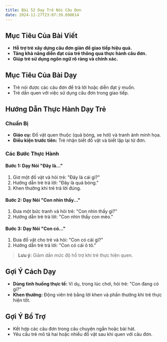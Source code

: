 ```yaml
---
title: Bài 52 Dạy Trẻ Nói Câu Đơn  
date: 2024-11-27T23:07:39.698614
---
```


## Mục Tiêu Của Bài Viết
- **Hỗ trợ trẻ xây dựng câu đơn giản để giao tiếp hiệu quả.**
- **Tăng khả năng diễn đạt của trẻ thông qua thực hành câu đơn.**
- **Giúp trẻ sử dụng ngôn ngữ rõ ràng và chính xác.**

## Mục Tiêu Của Bài Dạy
- Trẻ nói được các câu đơn để trả lời hoặc diễn đạt ý muốn.
- Trẻ dần quen với việc sử dụng câu đơn trong giao tiếp.

## Hướng Dẫn Thực Hành Dạy Trẻ

### Chuẩn Bị
- **Giáo cụ:** Đồ vật quen thuộc (quả bóng, xe hơi) và tranh ảnh minh họa.
- **Điều kiện trước tiên:** Trẻ nhận biết đồ vật và biết lặp lại từ đơn.

### Các Bước Thực Hành
#### Bước 1: Dạy Nói "Đây là..."
1. Giơ một đồ vật và hỏi trẻ: "Đây là cái gì?"
2. Hướng dẫn trẻ trả lời: "Đây là quả bóng."
3. Khen thưởng khi trẻ trả lời đúng.

#### Bước 2: Dạy Nói "Con nhìn thấy..."
1. Đưa một bức tranh và hỏi trẻ: "Con nhìn thấy gì?"
2. Hướng dẫn trẻ trả lời: "Con nhìn thấy con mèo."

#### Bước 3: Dạy Nói "Con có..."
1. Đưa đồ vật cho trẻ và hỏi: "Con có cái gì?"
2. Hướng dẫn trẻ trả lời: "Con có cái ô tô."

> **Lưu ý:** Giảm dần mức độ hỗ trợ khi trẻ thực hiện quen.

## Gợi Ý Cách Dạy
- **Dùng tình huống thực tế:** Ví dụ, trong lúc chơi, hỏi trẻ: "Con đang có gì?"
- **Khen thưởng:** Động viên trẻ bằng lời khen và phần thưởng khi trẻ thực hiện tốt.

## Gợi Ý Bổ Trợ
- Kết hợp các câu đơn trong câu chuyện ngắn hoặc bài hát.
- Yêu cầu trẻ mô tả hai hoặc nhiều đồ vật sau khi quen với câu đơn.
